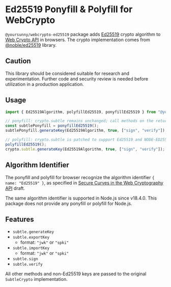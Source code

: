 # Ed25519 Ponyfill & Polyfill for WebCrypto

`@yoursunny/webcrypto-ed25519` package adds [Ed25519](https://ed25519.cr.yp.to/) crypto algorithm to [Web Crypto API](https://developer.mozilla.org/en-US/docs/Web/API/Web_Crypto_API) in browsers.
The crypto implementation comes from [@noble/ed25519](https://www.npmjs.com/package/@noble/ed25519) library.

## Caution

This library should be considered suitable for research and experimentation.
Further code and security review is needed before utilization in a production application.

## Usage

```js
import { Ed25519Algorithm, polyfillEd25519, ponyfillEd25519 } from "@yoursunny/webcrypto-ed25519";

// ponyfill: crypto.subtle remains unchanged; call methods on the returned SubtleCrypto instance.
const subtlePonyfill = ponyfillEd25519();
subtlePonyfill.generateKey(Ed25519Algorithm, true, ["sign", "verify"]);

// polyfill: crypto.subtle is patched to support Ed25519 and NODE-ED25519 algorithms.
polyfillEd25519();
crypto.subtle.generateKey(Ed25519Algorithm, true, ["sign", "verify"]);
```

## Algorithm Identifier

The ponyfill and polyfill for browser recognize the algorithm identifier `{ name: "Ed25519" }`, as specified in [Secure Curves in the Web Cryptography API](https://wicg.github.io/webcrypto-secure-curves/) draft.

The same algorithm identifier is supported in Node.js since v18.4.0.
This package does not provide any ponyfill or polyfill for Node.js.

## Features

* `subtle.generateKey`
* `subtle.exportKey`
  * format: `"jwk"` or `"spki"`
* `subtle.importKey`
  * format: `"jwk"` or `"spki"`
* `subtle.sign`
* `subtle.verify`

All other methods and non-Ed25519 keys are passed to the original `SubtleCrypto` implementation.